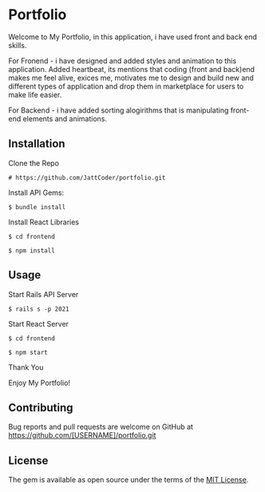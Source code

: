 # Portfolio

Welcome to My Portfolio, in this application, i have used front and back end skills. 

For Fronend  - i have designed and added styles and animation to this application. Added heartbeat, its mentions that coding (front and back)end makes me feel alive, exices me, motivates me to design and build new and different types of application and drop them in marketplace for users to make life easier.

For Backend - i have added sorting alogirithms that is manipulating front-end elements and animations.

## Installation

Clone the Repo

    # https://github.com/JattCoder/portfolio.git

Install API Gems:

    $ bundle install


Install React Libraries

    $ cd frontend

    $ npm install

## Usage

Start Rails API Server

    $ rails s -p 2021

Start React Server

    $ cd frontend

    $ npm start

Thank You

Enjoy My Portfolio!


## Contributing

Bug reports and pull requests are welcome on GitHub at https://github.com/[USERNAME]/portfolio.git


## License

The gem is available as open source under the terms of the [MIT License](https://opensource.org/licenses/MIT).
